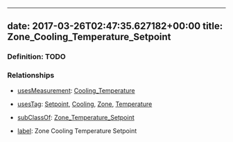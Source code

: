 
---
date: 2017-03-26T02:47:35.627182+00:00
title: Zone_Cooling_Temperature_Setpoint
---
### Definition: TODO

### Relationships

* [usesMeasurement](https://brickschema.org/schema/1.0/BrickFrame#usesMeasurement): [Cooling_Temperature](https://brickschema.org/schema/1.0/Brick#Cooling_Temperature)

* [usesTag](https://brickschema.org/schema/1.0/BrickFrame#usesTag): [Setpoint](https://brickschema.org/schema/1.0/BrickTag#Setpoint), [Cooling](https://brickschema.org/schema/1.0/BrickTag#Cooling), [Zone](https://brickschema.org/schema/1.0/BrickTag#Zone), [Temperature](https://brickschema.org/schema/1.0/BrickTag#Temperature)

* [subClassOf](http://www.w3.org/2000/01/rdf-schema#subClassOf): [Zone_Temperature_Setpoint](https://brickschema.org/schema/1.0/Brick#Zone_Temperature_Setpoint)

* [label](http://www.w3.org/2000/01/rdf-schema#label): Zone Cooling Temperature Setpoint
